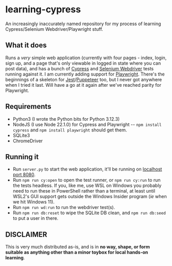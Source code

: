 # learning-cypress

An increasingly inaccurately named repository for my process of learning Cypress/Selenium Webdriver/Playwright stuff.

## What it does

Runs a *very* simple web application (currently with four pages - index, login, sign up, and a page that's only viewable in logged in state where you can post data), and has a bunch of [Cypress](https://cypress.io/) and [Selenium Webdriver](https://www.selenium.dev/documentation/webdriver/) tests running against it. I am currently adding support for [Playwright](https://playwright.dev/). There's the beginnings of a skeleton for [Jest](https://jestjs.io/docs/puppeteer)/[Puppeteer](https://pptr.dev/) too, but I never got anywhere when I tried it last. Will have a go at it again after we've reached parity for Playwright.

## Requirements

* Python3 (I wrote the Python bits for Python 3.12.3)
* NodeJS (I use Node 22.1.0) for Cypress and Playwright -- `npm install cypress` and `npm install playwright` should get them.
* SQLite3
* ChromeDriver

## Running it

* Run `server.py` to start the web application, it'll be running on [localhost port 8080](http://localhost:8080).
* Run `npm run cy:open` to open the test runner, or `npm run cy:run` to run the tests headless. If you, like me, use WSL on Windows you probably need to run these in PowerShell rather than a terminal, at least until WSL2's GUI support gets outside the Windows Insider program (*ie* when we hit Windows 11).
* Run `npm run wd:run` to run the webdriver test(s).
* Run `npm run db:reset` to wipe the SQLite DB clean, and `npm run db:seed` to put a user in there.

## DISCLAIMER

This is very much distributed as-is, and is in **no way, shape, or form suitable as anything other than a minor toybox for local hands-on learning**.
